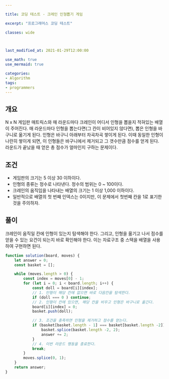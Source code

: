 ```yaml
---

title: 코딩 테스트 - 크레인 인형뽑기 게임

excerpt: "프로그래머스 코딩 테스트"

classes: wide

  

last_modified_at: 2021-01-29T12:00:00

use_math: true
use_mermaid: true

categories:
- Algorithm
tags:
- programmers
---
```

## 개요
N x N 게임판 매트릭스와 매 라운드마다 크레인이 어디서 인형을 뽑을지 적혀있는 배열이 주어진다. 매 라운드마다 인형을 뽑는다면(그 칸이 비어있지 않다면), 뽑은 인형을 바구니로 옮기게 된다. 인형은 바구니 아래부터 차곡차곡 쌓이게 된다. 이때 동일한 인형이 나란히 쌓이게 되면, 이 인형들은 바구니에서 제거되고 그 갯수만큼 점수를 얻게 된다. 라운드가 끝났을 때 얻은 총 점수가 얼마인지 구하는 문제이다.

## 조건
* 게임판의 크기는 5 이상 30 이하이다.
* 인형의 종류는 정수로 나타낸다. 정수의 범위는 0 ~ 100이다.
* 크레인의 움직임을 나타내는 배열의 크기는 1 이상 1,000 이하이다.
* 일반적으로 배열의 첫 번째 인덱스는 0이지만, 이 문제에서 첫번째 칸을 1로 표기한 것을 주의하자.

## 풀이
크레인이 움직일 칸에 인형이 있는지 탐색해야 한다. 그리고, 인형을 옮기고 나서 점수를 얻을 수 있는 요건이 되는지 바로 확인해야 한다. 이는 자료구조 중 스택을 배열을 사용하여 구현하면 된다. 


```js
function solution(board, moves) {
    let answer = 0;
    const basket = [];

    while (moves.length > 0) {
        const index = moves[0] - 1;
        for (let i = 0; i < board.length; i++) {
            const doll = board[i][index];
            // 1. 인형이 해당 칸에 없으면 바로 다음칸을 탐색한다.
            if (doll === 0 ) continue;
            // 2. 인형이 칸에 있으면, 해당 칸을 비우고 인형은 바구니로 옮긴다.
            board[i][index] = 0;
            basket.push(doll);

            // 3. 조건을 충족하면 인형을 제거하고 점수를 얻는다.
            if (basket[basket.length - 1] === basket[basket.length -2]) {
                basket.splice(basket.length -2, 2);
                answer += 2;
            }
            // 4. 이번 라운드 행동을 종료한다.
            break;
        }
        moves.splice(0, 1);
    }
    return answer;
}
````